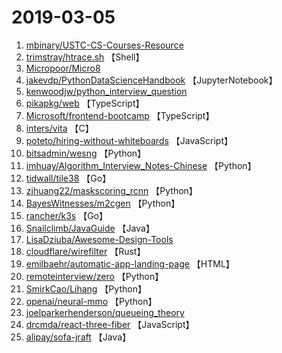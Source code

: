 # 2019-03-05

1. [mbinary/USTC-CS-Courses-Resource](https://github.com/mbinary/USTC-CS-Courses-Resource) 
2. [trimstray/htrace.sh](https://github.com/trimstray/htrace.sh) 【Shell】
3. [Micropoor/Micro8](https://github.com/Micropoor/Micro8) 
4. [jakevdp/PythonDataScienceHandbook](https://github.com/jakevdp/PythonDataScienceHandbook) 【JupyterNotebook】
5. [kenwoodjw/python_interview_question](https://github.com/kenwoodjw/python_interview_question) 
6. [pikapkg/web](https://github.com/pikapkg/web) 【TypeScript】
7. [Microsoft/frontend-bootcamp](https://github.com/Microsoft/frontend-bootcamp) 【TypeScript】
8. [inters/vita](https://github.com/inters/vita) 【C】
9. [poteto/hiring-without-whiteboards](https://github.com/poteto/hiring-without-whiteboards) 【JavaScript】
10. [bitsadmin/wesng](https://github.com/bitsadmin/wesng) 【Python】
11. [imhuay/Algorithm_Interview_Notes-Chinese](https://github.com/imhuay/Algorithm_Interview_Notes-Chinese) 【Python】
12. [tidwall/tile38](https://github.com/tidwall/tile38) 【Go】
13. [zjhuang22/maskscoring_rcnn](https://github.com/zjhuang22/maskscoring_rcnn) 【Python】
14. [BayesWitnesses/m2cgen](https://github.com/BayesWitnesses/m2cgen) 【Python】
15. [rancher/k3s](https://github.com/rancher/k3s) 【Go】
16. [Snailclimb/JavaGuide](https://github.com/Snailclimb/JavaGuide) 【Java】
17. [LisaDziuba/Awesome-Design-Tools](https://github.com/LisaDziuba/Awesome-Design-Tools) 
18. [cloudflare/wirefilter](https://github.com/cloudflare/wirefilter) 【Rust】
19. [emilbaehr/automatic-app-landing-page](https://github.com/emilbaehr/automatic-app-landing-page) 【HTML】
20. [remoteinterview/zero](https://github.com/remoteinterview/zero) 【Python】
21. [SmirkCao/Lihang](https://github.com/SmirkCao/Lihang) 【Python】
22. [openai/neural-mmo](https://github.com/openai/neural-mmo) 【Python】
23. [joelparkerhenderson/queueing_theory](https://github.com/joelparkerhenderson/queueing_theory) 
24. [drcmda/react-three-fiber](https://github.com/drcmda/react-three-fiber) 【JavaScript】
25. [alipay/sofa-jraft](https://github.com/alipay/sofa-jraft) 【Java】
